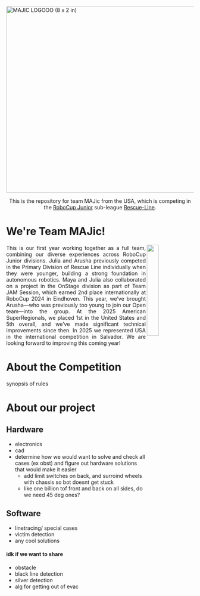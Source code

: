 <img width="2000" height="500" alt="MAJIC LOGOOO (8 x 2 in)" src="https://github.com/user-attachments/assets/336d7dc8-3cae-4989-8771-7af5964981b2" />

<p align="center">
  This is the repository for team MAJic from the USA, which is competing in
the <a href="https://junior.robocup.org/">RoboCup Junior</a> sub-league <a href="https://junior.robocup.org/rcj-rescue-line/">Rescue-Line</a>.
</p>

# We're Team MAJic!
<img src="https://github.com/user-attachments/assets/d63fd8ba-8f66-4c75-b8b0-71e7653e2b19" align="right" style="width:25%;"/>

<p align="justify">This is our first year working together as a full team, combining our diverse experiences across RoboCup Junior divisions. Julia and Arusha previously competed in the Primary Division of Rescue Line individually when they were younger, building a strong foundation in autonomous robotics. Maya and Julia also collaborated on a project in the OnStage division as part of Team JAM Session, which earned 2nd place internationally at RoboCup 2024 in Eindhoven. This year, we’ve brought Arusha—who was previously too young to join our Open team—into the group. At the 2025 American SuperRegionals, we placed 1st in the United States and 5th overall, and we’ve made significant technical improvements since then. In 2025 we represented USA in the international competition in Salvador. We are looking forward to improving this coming year! </p>

# About the Competition
synopsis of rules



# About our project

## Hardware
- electronics
- cad
- determine how we would want to solve and check all cases (ex obst) and figure out hardware solutions that would make it easier
  - add limit switches on back, and surroind wheels with chassis so bot doesnt get stuck
  - like one billion tof front and back on all sides, do we need 45 deg ones?


## Software
- linetracing/ special cases
- victim detection
- any cool solutions

#### idk if we want to share
- obstacle
- black line detection
- silver detection
- alg for getting out of evac



